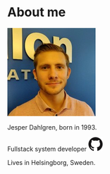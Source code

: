 # About me

![IMG](images/profile.jpeg)

Jesper Dahlgren, born in 1993.

Fullstack system developer [<img src="images/GitHub-Mark-32px.png">](https://github.com/J-Dahlgren)

Lives in Helsingborg, Sweden.